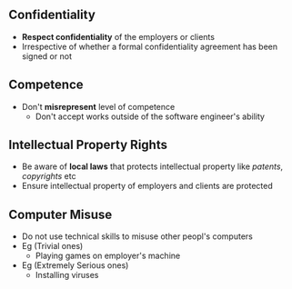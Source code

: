 ## Confidentiality
- **Respect confidentiality** of the employers or clients
- Irrespective of whether a formal confidentiality agreement has been signed or not
## Competence
- Don't **misrepresent** level of competence
	- Don't accept works outside of the software engineer's ability
## Intellectual Property Rights
- Be aware of **local laws** that protects intellectual property like *patents*, *copyrights* etc
- Ensure intellectual property of employers and clients are protected
## Computer Misuse
- Do not use technical skills to misuse other peopl's computers
- Eg (Trivial ones)
	- Playing games on employer's machine
- Eg (Extremely Serious ones)
	- Installing viruses